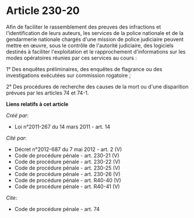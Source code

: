 # Article 230-20

Afin de faciliter le rassemblement des preuves des infractions et l'identification de leurs auteurs, les services de la
police nationale et de la gendarmerie nationale chargés d'une mission de police judiciaire peuvent mettre en œuvre, sous le
contrôle de l'autorité judiciaire, des logiciels destinés à faciliter l'exploitation et le rapprochement d'informations sur
les modes opératoires réunies par ces services au cours : 

1° Des enquêtes préliminaires, des enquêtes de flagrance ou des investigations exécutées sur commission rogatoire ; 

2° Des procédures de recherche des causes de la mort ou d'une disparition prévues par les articles 74 et 74-1.

**Liens relatifs à cet article**

_Créé par_:

  - Loi n°2011-267 du 14 mars 2011 - art. 14

_Cité par_:

  - Décret n°2012-687 du 7 mai 2012 - art. 2 (V)
  - Code de procédure pénale - art. 230-21 (V)
  - Code de procédure pénale - art. 230-22 (V)
  - Code de procédure pénale - art. 230-25 (V)
  - Code de procédure pénale - art. 230-26 (V)
  - Code de procédure pénale - art. R40-40 (V)
  - Code de procédure pénale - art. R40-41 (V)

_Cite_:

  - Code de procédure pénale - art. 74
